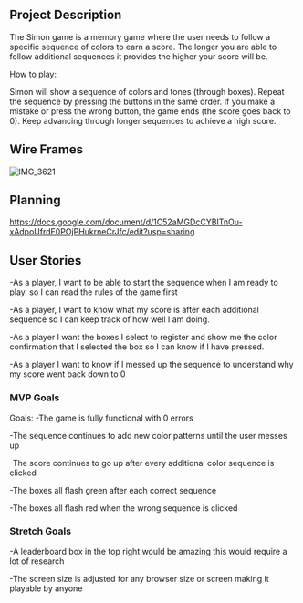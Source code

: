 ## Project Description 
The Simon game is a memory game where the user needs to follow a specific sequence of colors to earn a score. The longer you are able to follow additional sequences it provides the higher your score will be.

How to play: 

Simon will show a sequence of colors and tones (through boxes).
Repeat the sequence by pressing the buttons in the same order.
If you make a mistake or press the wrong button, the game ends (the score goes back to 0).
Keep advancing through longer sequences to achieve a high score.


## Wire Frames
![IMG_3621](https://media.git.generalassemb.ly/user/49500/files/0b2712e0-067f-478c-8dd8-8cb9bdb1a0ad)

## Planning 
https://docs.google.com/document/d/1C52aMGDcCYBITnOu-xAdpoUfrdF0POjPHukrneCrJfc/edit?usp=sharing



## User Stories
-As a player, I want to be able to start the sequence when I am ready to play, so I can read the rules of the game first 

-As a player, I want to know what my score is after each additional sequence so I can keep track of how well I am doing. 

-As a player I want the boxes I select to register and show me the color confirmation that I selected the box so I can know if I have pressed. 

-As a player I want to know if I messed up the sequence to understand why my score went back down to 0 


### MVP Goals
Goals: 
-The game is fully functional with 0 errors

-The sequence continues to add new color patterns until the user messes up 

-The score continues to go up after every additional color sequence is clicked

-The boxes all flash green after each correct sequence 

-The boxes all flash red when the wrong sequence is clicked


### Stretch Goals
-A leaderboard box in the top right would be amazing this would require a lot of research 

-The screen size is adjusted for any browser size or screen making it playable by anyone 